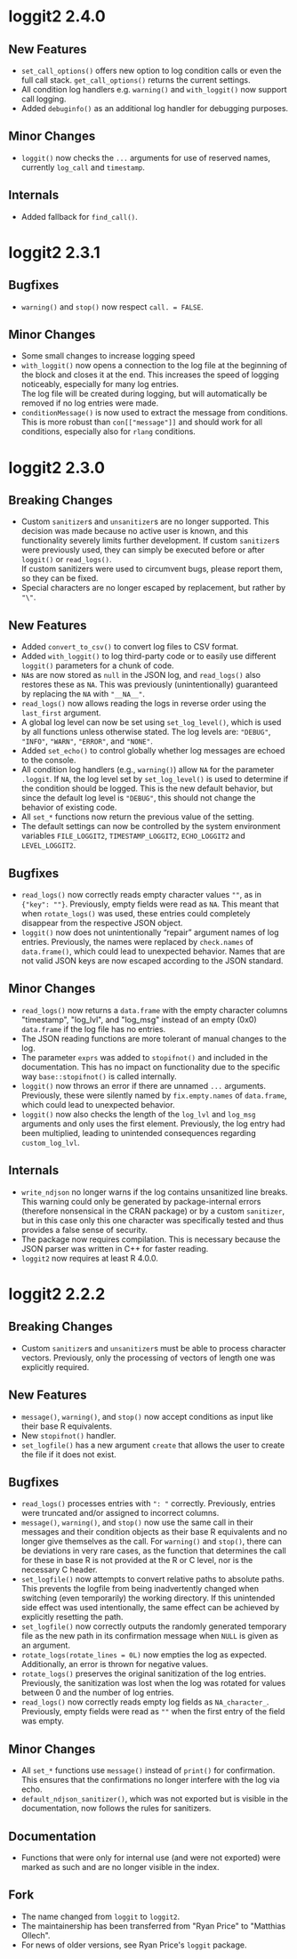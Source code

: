 # loggit2 2.4.0

## New Features
* `set_call_options()` offers new option to log condition calls or even the full call stack. `get_call_options()` returns the current settings.
*  All condition log handlers e.g. `warning()` and `with_loggit()` now support call logging.
* Added `debuginfo()` as an additional log handler for debugging purposes.

## Minor Changes
* `loggit()` now checks the `...` arguments for use of reserved names, currently `log_call` and `timestamp`.

## Internals
*  Added fallback for `find_call()`.

# loggit2 2.3.1

## Bugfixes
* `warning()` and `stop()` now respect `call. = FALSE`.

## Minor Changes
* Some small changes to increase logging speed
* `wìth_loggit()` now opens a connection to the log file at the beginning of the block and closes it at the end.
  This increases the speed of logging noticeably, especially for many log entries.  
  The log file will be created during logging, but will automatically be removed if no log entries were made.
* `conditionMessage()` is now used to extract the message from conditions. This is more robust than `con[["message"]]`
  and should work for all conditions, especially also for `rlang` conditions.

# loggit2 2.3.0

## Breaking Changes
* Custom `sanitizer`s and `unsanitizer`s are no longer supported. This decision was made because no active user is known,
  and this functionality severely limits further development. If custom `sanitizer`s were previously used,
  they can simply be executed before or after `loggit()` or `read_logs()`.  
  If custom sanitizers were used to circumvent bugs, please report them, so they can be fixed.
* Special characters are no longer escaped by replacement, but rather by `"\"`.

## New Features
* Added `convert_to_csv()` to convert log files to CSV format.
* Added `with_loggit()` to log third-party code or to easily use different `loggit()` parameters for a chunk of code.
* `NA`s are now stored as `null` in the JSON log, and `read_logs()` also restores these as `NA`. This was previously (unintentionally) guaranteed by replacing the `NA` with `"__NA__"`.
* `read_logs()` now allows reading the logs in reverse order using the `last_first` argument.
* A global log level can now be set using `set_log_level()`, which is used by all functions unless otherwise stated. The log levels are: `"DEBUG"`, `"INFO"`, `"WARN"`, `"ERROR"`, and `"NONE"`.
* Added `set_echo()` to control globally whether log messages are echoed to the console.
* All condition log handlers (e.g., `warning()`) allow `NA` for the parameter `.loggit`. If `NA`, the log level set by `set_log_level()` is used
  to determine if the condition should be logged. This is the new default behavior, but since the default log level is `"DEBUG"`, this should not change the behavior of existing code.
* All `set_*` functions now return the previous value of the setting.
* The default settings can now be controlled by the system environment variables `FILE_LOGGIT2`, `TIMESTAMP_LOGGIT2`, `ECHO_LOGGIT2` and `LEVEL_LOGGIT2`.

## Bugfixes 
* `read_logs()` now correctly reads empty character values `""`, as in `{"key": ""}`. 
  Previously, empty fields were read as `NA`. This meant that when `rotate_logs()` was used,
  these entries could completely disappear from the respective JSON object.
* `loggit()` now does not unintentionally “repair” argument names of log entries. 
  Previously, the names were replaced by `check.names` of `data.frame()`, which could lead to unexpected behavior.
  Names that are not valid JSON keys are now escaped according to the JSON standard.

## Minor Changes
* `read_logs()` now returns a `data.frame` with the empty character columns "timestamp", "log_lvl", and "log_msg" instead of an empty (0x0) `data.frame` if the log file has no entries.
* The JSON reading functions are more tolerant of manual changes to the log.
* The parameter `exprs` was added to `stopifnot()` and included in the documentation. This has no impact on functionality due to the specific way `base::stopifnot()` is called internally.
* `loggit()` now throws an error if there are unnamed `...` arguments. Previously, these were silently named by `fix.empty.names` of `data.frame`, which could lead to unexpected behavior.
* `loggit()` now also checks the length of the `log_lvl` and `log_msg` arguments and only uses the first element. 
  Previously, the log entry had been multiplied, leading to unintended consequences regarding `custom_log_lvl`.

## Internals
* `write_ndjson` no longer warns if the log contains unsanitized line breaks. This warning could only be generated by package-internal errors
  (therefore nonsensical in the CRAN package) or by a custom `sanitizer`, but in this case only this one character was specifically tested and thus provides a false sense of security.
* The package now requires compilation. This is necessary because the JSON parser was written in C++ for faster reading.
* `loggit2` now requires at least R 4.0.0. 

# loggit2 2.2.2

## Breaking Changes
* Custom `sanitizer`s and `unsanitizer`s must be able to process character vectors.
  Previously, only the processing of vectors of length one was explicitly required.

## New Features
* `message()`, `warning()`, and `stop()` now accept conditions as input like their base R equivalents.
* New `stopifnot()` handler.
* `set_logfile()` has a new argument `create` that allows the user to create the file if it does not exist.

## Bugfixes 
* `read_logs()` processes entries with `": "` correctly. 
  Previously, entries were truncated and/or assigned to incorrect columns.
* `message()`, `warning()`, and `stop()` now use the same call in their messages and their condition objects as their base R equivalents and no longer give themselves as the call. 
  For `warning()` and `stop()`, there can be deviations in very rare cases, as the function that determines the call for these in base R is not provided at the R or C level, nor is the necessary C header.
* `set_logfile()` now attempts to convert relative paths to absolute paths. This prevents the logfile from being inadvertently changed when switching (even temporarily) the working directory. 
  If this unintended side effect was used intentionally, the same effect can be achieved by explicitly resetting the path.
* `set_logfile()` now correctly outputs the randomly generated temporary file as the new path in its confirmation message when `NULL` is given as an argument.
* `rotate_logs(rotate_lines = 0L)` now empties the log as expected. Additionally, an error is thrown for negative values.
* `rotate_logs()` preserves the original sanitization of the log entries. Previously, the sanitization was lost when the log was rotated for values between 0 and the number of log entries.
* `read_logs()` now correctly reads empty log fields as `NA_character_`. Previously, empty fields were read as `""` when the first entry of the field was empty.

## Minor Changes
* All `set_*` functions use `message()` instead of `print()` for confirmation. This ensures that the confirmations no longer interfere with the log via echo.
* `default_ndjson_sanitizer()`, which was not exported but is visible in the documentation, now follows the rules for sanitizers.

## Documentation
* Functions that were only for internal use (and were not exported) were marked as such and are no longer visible in the index.

## Fork
* The name changed from `loggit` to `loggit2`.
* The maintainership has been transferred from "Ryan Price" to "Matthias Ollech".
* For news of older versions, see Ryan Price's `loggit` package.
